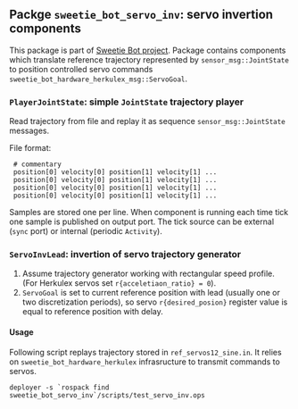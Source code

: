 Packge `sweetie_bot_servo_inv`: servo invertion components
----------------------------------------------------------


This package is part of [Sweetie Bot project](sweetiebot.net). 
Package contains components which translate reference trajectory represented by `sensor_msg::JointState` 
to position controlled servo commands `sweetie_bot_hardware_herkulex_msg::ServoGoal`.

### `PlayerJointState`: simple `JointState` trajectory player

Read trajectory from file and replay it as sequence `sensor_msg::JointState` messages.

File format:

     # commentary
     position[0] velocity[0] position[1] velocity[1] ...
     position[0] velocity[0] position[1] velocity[1] ...
     position[0] velocity[0] position[1] velocity[1] ...
     position[0] velocity[0] position[1] velocity[1] ...

Samples are stored one per line. When component is running each time tick
one sample is published on output port. The tick source can be external 
(`sync` port) or internal (periodic `Activity`).


### `ServoInvLead`: invertion of servo trajectory generator

1. Assume trajectory generator working with rectangular speed profile. (For Herkulex servos set `r{acceletiaon_ratio} = 0`).
2. `ServoGoal` is set to current reference position with lead (usually one or two discretization periods), so servo `r{desired_posion}` 
    register value is equal to reference position with delay. 

#### Usage 

Following script replays trajectory stored in `ref_servos12_sine.in`. 
It relies on `sweetie_bot_hardware_herkulex` infrasructure to transmit commands to servos.

	deployer -s `rospack find sweetie_bot_servo_inv`/scripts/test_servo_inv.ops


